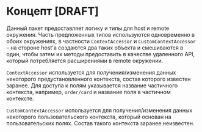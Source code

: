 # Концепт [DRAFT]

Данный пакет предоставляет логику и типы для host и remote окружения. Часть предложенных типов используются одновременно
в обоих окружениях, в частности `ContextAccessor` и `CustomContextAccessor` – на стороне host'а создаются два таких
объекта и смешиваются в один, чтобы затем их методы предоставить в качестве удаленного API, который потребляется
расширениями в remote окружении.

`ContextAccessor` используется для получения/изменения данных некоторого предустановленного контекста, состав которого
известен заранее. Для доступа к полям указывается название частичного контекста, например, `order/card` и название поля
в частичном контексте.

`CustomContextAccessor` используется для получения/изменения данных некоторого пользовательского контекста, который
основан на пользовательских полях. Состав такого контекста заранее неизвестен.
